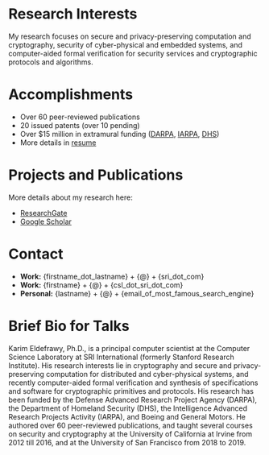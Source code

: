 # Research Interests
My research focuses on secure and privacy-preserving computation and cryptography, security of cyber-physical and embedded systems, and computer-aided formal verification for security services and cryptographic protocols and algorithms.  


# Accomplishments
* Over 60 peer-reviewed publications
* 20 issued patents (over 10 pending)
* Over $15 million in extramural funding ([DARPA](https://www.darpa.mil/), [IARPA](https://www.iarpa.gov/), [DHS](https://www.dhs.gov/science-and-technology))
* More details in [resume](https://keldefrawy.github.io/resume.pdf)


# Projects and Publications
More details about my research here:
* [ResearchGate](http://bit.ly/37tOPHZ)  
* [Google Scholar](http://bit.ly/2KIZaWF)

# Contact
* **Work:** {firstname_dot_lastname} + {@} + {sri_dot_com}
* **Work:** {firstname} + {@} + {csl_dot_sri_dot_com}
* **Personal:** {lastname} + {@} + {email_of_most_famous_search_engine}


# Brief Bio for Talks
Karim Eldefrawy, Ph.D., is a principal computer scientist at the Computer Science Laboratory at SRI International (formerly Stanford Research Institute). His research interests lie in cryptography and secure and privacy-preserving computation for distributed and cyber-physical systems, and recently computer-aided formal verification and synthesis of specifications and software for cryptographic primitives and protocols. His research has been funded by the Defense Advanced Research Project Agency (DARPA), the Department of Homeland Security (DHS), the Intelligence Advanced Research Projects Activity (IARPA), and Boeing and General Motors. He authored over 60 peer-reviewed publications, and taught several courses on security and cryptography at the University of California at Irvine from 2012 till 2016, and at the University of San Francisco from 2018 to 2019.








